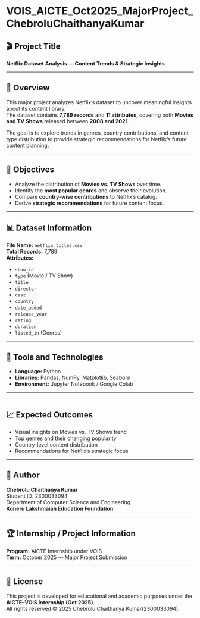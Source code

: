 # VOIS_AICTE_Oct2025_MajorProject_ChebroluChaithanyaKumar

## 🎬 Project Title
**Netflix Dataset Analysis — Content Trends & Strategic Insights**

---

## 📘 Overview
This major project analyzes Netflix’s dataset to uncover meaningful insights about its content library.  
The dataset contains **7,789 records** and **11 attributes**, covering both **Movies and TV Shows** released between **2008 and 2021**.  

The goal is to explore trends in genres, country contributions, and content type distribution to provide strategic recommendations for Netflix’s future content planning.

---

## 🎯 Objectives
- Analyze the distribution of **Movies vs. TV Shows** over time.  
- Identify the **most popular genres** and observe their evolution.  
- Compare **country-wise contributions** to Netflix’s catalog.  
- Derive **strategic recommendations** for future content focus.  

---

## 📊 Dataset Information
**File Name:** `netflix_titles.csv`  
**Total Records:** 7,789  
**Attributes:**
- `show_id`  
- `type` (Movie / TV Show)  
- `title`  
- `director`  
- `cast`  
- `country`  
- `date_added`  
- `release_year`  
- `rating`  
- `duration`  
- `listed_in` (Genres)

---

## 🧰 Tools and Technologies
- **Language:** Python  
- **Libraries:** Pandas, NumPy, Matplotlib, Seaborn  
- **Environment:** Jupyter Notebook / Google Colab  

---


---

## 📈 Expected Outcomes
- Visual insights on Movies vs. TV Shows trend  
- Top genres and their changing popularity  
- Country-level content distribution  
- Recommendations for Netflix’s strategic focus  

---

## 👤 Author
**Chebrolu Chaithanya Kumar**  
Student ID: 2300033094  
Department of Computer Science and Engineering  
**Koneru Lakshmaiah Education Foundation**

---

## 🏆 Internship / Project Information
**Program:** AICTE Internship under VOIS  
**Term:** October 2025 — Major Project Submission  

---

## 📜 License
This project is developed for educational and academic purposes under the **AICTE–VOIS Internship (Oct 2025)**.  
All rights reserved © 2025 Chebrolu Chaithanya Kumar(2300033094).
